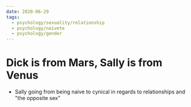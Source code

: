 ```yaml
---
date: 2020-06-29
tags:
  - psychology/sexuality/relationship
  - psychology/naivete
  - psychology/gender
---
```


# Dick is from Mars, Sally is from Venus

- Sally going from being naive to cynical in regards to relationships and "the opposite sex"
